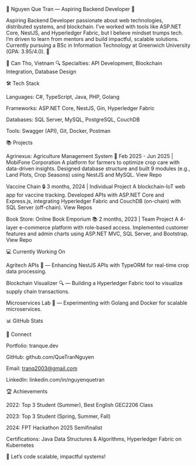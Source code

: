 🚀 Nguyen Que Tran — Aspiring Backend Developer 🔗



Aspiring Backend Developer passionate about web technologies, distributed systems, and blockchain. I’ve worked with tools like ASP.NET Core, NestJS, and Hyperledger Fabric, but I believe mindset trumps tech. I’m driven to learn from mentors and build impactful, scalable solutions. Currently pursuing a BSc in Information Technology at Greenwich University (GPA: 3.95/4.0). 🌌

📍 Can Tho, Vietnam
🔍 Specialties: API Development, Blockchain Integration, Database Design



🛠️ Tech Stack





Languages: C#, TypeScript, Java, PHP, Golang



Frameworks: ASP.NET Core, NestJS, Gin, Hyperledger Fabric



Databases: SQL Server, MySQL, PostgreSQL, CouchDB



Tools: Swagger (API), Git, Docker, Postman





📚 Projects





Agrinexus: Agriculture Management System 🌱
Feb 2025 - Jun 2025 | MobiFone Corporation
A platform for farmers to optimize crop care with data-driven insights. Designed database structure and built 9 modules (e.g., Land Plots, Crop Seasons) using NestJS and MySQL.
View Repo






Vaccine Chain 🔒
3 months, 2024 | Individual Project
A blockchain-IoT web app for vaccine tracking. Developed APIs with ASP.NET Core and Express.js, integrating Hyperledger Fabric and CouchDB (on-chain) with SQL Server (off-chain).
View Repos






Book Store: Online Book Emporium 📚
2 months, 2023 | Team Project
A 4-layer e-commerce platform with role-based access. Implemented customer features and admin charts using ASP.NET MVC, SQL Server, and Bootstrap.
View Repo






💻 Currently Working On





Agritech APIs 🌾 — Enhancing NestJS APIs with TypeORM for real-time crop data processing.



Blockchain Visualizer 🔍 — Building a Hyperledger Fabric tool to visualize supply chain transactions.



Microservices Lab 🧩 — Experimenting with Golang and Docker for scalable microservices.





📊 GitHub Stats










🔗 Connect





Portfolio: tranque.dev



GitHub: github.com/QueTranNguyen



Email: tranq2003@gmail.com



LinkedIn: linkedin.com/in/nguyenquetran





🏆 Achievements





2022: Top 3 Student (Summer), Best English GEC2206 Class



2023: Top 3 Student (Spring, Summer, Fall)



2024: FPT Hackathon 2025 Semifinalist



Certifications: Java Data Structures & Algorithms, Hyperledger Fabric on Kubernetes

🌃 Let’s code scalable, impactful systems!
